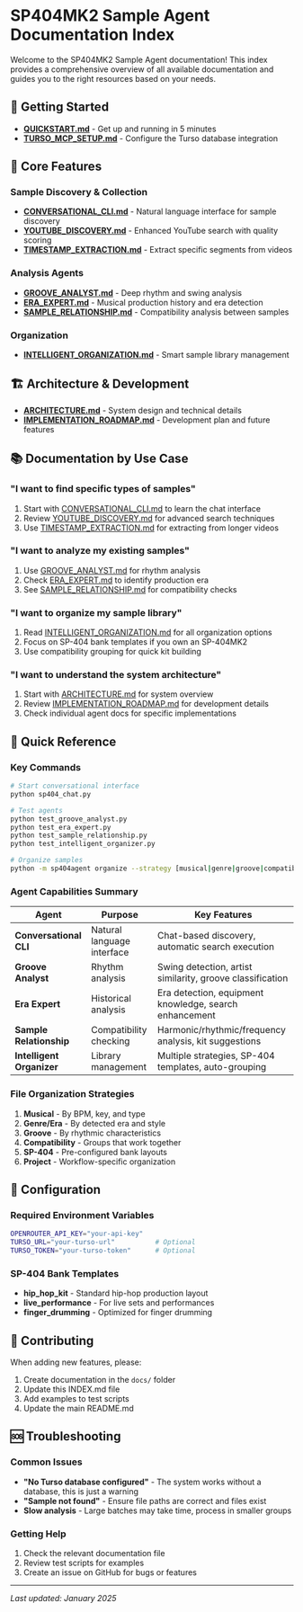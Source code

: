 # SP404MK2 Sample Agent Documentation Index

Welcome to the SP404MK2 Sample Agent documentation! This index provides a comprehensive overview of all available documentation and guides you to the right resources based on your needs.

## 🚀 Getting Started

- **[QUICKSTART.md](QUICKSTART.md)** - Get up and running in 5 minutes
- **[TURSO_MCP_SETUP.md](TURSO_MCP_SETUP.md)** - Configure the Turso database integration

## 📖 Core Features

### Sample Discovery & Collection
- **[CONVERSATIONAL_CLI.md](CONVERSATIONAL_CLI.md)** - Natural language interface for sample discovery
- **[YOUTUBE_DISCOVERY.md](YOUTUBE_DISCOVERY.md)** - Enhanced YouTube search with quality scoring
- **[TIMESTAMP_EXTRACTION.md](TIMESTAMP_EXTRACTION.md)** - Extract specific segments from videos

### Analysis Agents
- **[GROOVE_ANALYST.md](GROOVE_ANALYST.md)** - Deep rhythm and swing analysis
- **[ERA_EXPERT.md](ERA_EXPERT.md)** - Musical production history and era detection
- **[SAMPLE_RELATIONSHIP.md](SAMPLE_RELATIONSHIP.md)** - Compatibility analysis between samples

### Organization
- **[INTELLIGENT_ORGANIZATION.md](INTELLIGENT_ORGANIZATION.md)** - Smart sample library management

## 🏗️ Architecture & Development

- **[ARCHITECTURE.md](ARCHITECTURE.md)** - System design and technical details
- **[IMPLEMENTATION_ROADMAP.md](IMPLEMENTATION_ROADMAP.md)** - Development plan and future features

## 📚 Documentation by Use Case

### "I want to find specific types of samples"
1. Start with [CONVERSATIONAL_CLI.md](CONVERSATIONAL_CLI.md) to learn the chat interface
2. Review [YOUTUBE_DISCOVERY.md](YOUTUBE_DISCOVERY.md) for advanced search techniques
3. Use [TIMESTAMP_EXTRACTION.md](TIMESTAMP_EXTRACTION.md) for extracting from longer videos

### "I want to analyze my existing samples"
1. Use [GROOVE_ANALYST.md](GROOVE_ANALYST.md) for rhythm analysis
2. Check [ERA_EXPERT.md](ERA_EXPERT.md) to identify production era
3. See [SAMPLE_RELATIONSHIP.md](SAMPLE_RELATIONSHIP.md) for compatibility checks

### "I want to organize my sample library"
1. Read [INTELLIGENT_ORGANIZATION.md](INTELLIGENT_ORGANIZATION.md) for all organization options
2. Focus on SP-404 bank templates if you own an SP-404MK2
3. Use compatibility grouping for quick kit building

### "I want to understand the system architecture"
1. Start with [ARCHITECTURE.md](ARCHITECTURE.md) for system overview
2. Review [IMPLEMENTATION_ROADMAP.md](IMPLEMENTATION_ROADMAP.md) for development details
3. Check individual agent docs for specific implementations

## 🎯 Quick Reference

### Key Commands
```bash
# Start conversational interface
python sp404_chat.py

# Test agents
python test_groove_analyst.py
python test_era_expert.py
python test_sample_relationship.py
python test_intelligent_organizer.py

# Organize samples
python -m sp404agent organize --strategy [musical|genre|groove|compatibility|sp404|project]
```

### Agent Capabilities Summary

| Agent | Purpose | Key Features |
|-------|---------|--------------|
| **Conversational CLI** | Natural language interface | Chat-based discovery, automatic search execution |
| **Groove Analyst** | Rhythm analysis | Swing detection, artist similarity, groove classification |
| **Era Expert** | Historical analysis | Era detection, equipment knowledge, search enhancement |
| **Sample Relationship** | Compatibility checking | Harmonic/rhythmic/frequency analysis, kit suggestions |
| **Intelligent Organizer** | Library management | Multiple strategies, SP-404 templates, auto-grouping |

### File Organization Strategies

1. **Musical** - By BPM, key, and type
2. **Genre/Era** - By detected era and style
3. **Groove** - By rhythmic characteristics
4. **Compatibility** - Groups that work together
5. **SP-404** - Pre-configured bank layouts
6. **Project** - Workflow-specific organization

## 🔧 Configuration

### Required Environment Variables
```bash
OPENROUTER_API_KEY="your-api-key"
TURSO_URL="your-turso-url"          # Optional
TURSO_TOKEN="your-turso-token"      # Optional
```

### SP-404 Bank Templates
- **hip_hop_kit** - Standard hip-hop production layout
- **live_performance** - For live sets and performances
- **finger_drumming** - Optimized for finger drumming

## 📝 Contributing

When adding new features, please:
1. Create documentation in the `docs/` folder
2. Update this INDEX.md file
3. Add examples to test scripts
4. Update the main README.md

## 🆘 Troubleshooting

### Common Issues
- **"No Turso database configured"** - The system works without a database, this is just a warning
- **"Sample not found"** - Ensure file paths are correct and files exist
- **Slow analysis** - Large batches may take time, process in smaller groups

### Getting Help
1. Check the relevant documentation file
2. Review test scripts for examples
3. Create an issue on GitHub for bugs or features

---

*Last updated: January 2025*